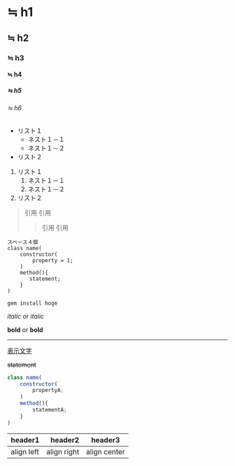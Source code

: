 <!-- 見出し -->
# ≒ h1
## ≒ h2
### ≒ h3
#### ≒ h4
##### ≒ h5
###### ≒ h6

<!-- 箇条書き -->
- リスト１
    - ネスト１－１
    - ネスト１－２
- リスト２

<!-- 番号付きリスト -->
1. リスト１
    1. ネスト１－１
    1. ネスト１－２
1. リスト２

<!-- 引用 -->
> 引用
> 引用
>> 引用
>> 引用

<!-- pre記法 -->
    スペース４個
    class name(
        constructor(
            property = 1;
        )
        method(){
           statement; 
        }
    )

<!-- code記法バッククォートで囲む -->
`gem install hoge`

<!-- 強調<em> -->
*italic* or _italic_

<!-- 強調<strong> -->
**bold** or __bold__

<!-- 水平線 -->
---

<!-- リンク -->
[表示文字](https://www.google.co.jp)

<!-- GFM(GithubFlavoredMarkdown)取り消し線 -->
~~statement~~

<!-- GFMpre記法（シンタックスハイライト） -->
~~~JavaScript
class name(
    constructor(
        propertyA;
    )
    method(){
        statementA;
    }
)
~~~

<!-- GFM表組 -->
|header1|header2|header3|
|:--|--:|:--:|
|align left|align right| align center|

